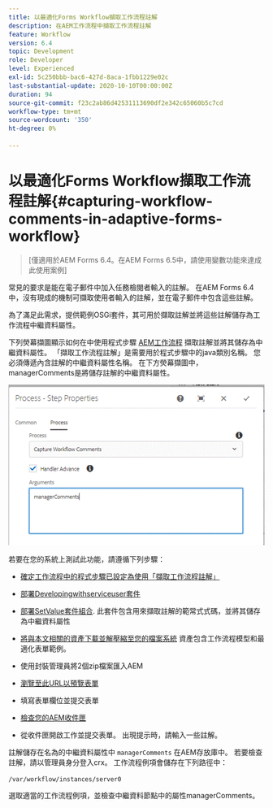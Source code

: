 ```yaml
---
title: 以最適化Forms Workflow擷取工作流程註解
description: 在AEM工作流程中擷取工作流程註解
feature: Workflow
version: 6.4
topic: Development
role: Developer
level: Experienced
exl-id: 5c250bbb-bac6-427d-8aca-1fbb1229e02c
last-substantial-update: 2020-10-10T00:00:00Z
duration: 94
source-git-commit: f23c2ab86d42531113690df2e342c65060b5c7cd
workflow-type: tm+mt
source-wordcount: '350'
ht-degree: 0%

---
```


# 以最適化Forms Workflow擷取工作流程註解{#capturing-workflow-comments-in-adaptive-forms-workflow}

>[僅適用於AEM Forms 6.4。在AEM Forms 6.5中，請使用變數功能來達成此使用案例]

常見的要求是能在電子郵件中加入任務檢閱者輸入的註解。 在AEM Forms 6.4中，沒有現成的機制可擷取使用者輸入的註解，並在電子郵件中包含這些註解。

為了滿足此需求，提供範例OSGi套件，其可用於擷取註解並將這些註解儲存為工作流程中繼資料屬性。

下列熒幕擷圖顯示如何在中使用程式步驟 [AEM工作流程](http://localhost:4502/editor.html/conf/global/settings/workflow/models/CaptureComments.html) 擷取註解並將其儲存為中繼資料屬性。 「擷取工作流程註解」是需要用於程式步驟中的java類別名稱。 您必須傳遞內含註解的中繼資料屬性名稱。 在下方熒幕擷圖中，managerComments是將儲存註解的中繼資料屬性。

![workflowcomments1](assets/workflowcomments1.gif)

若要在您的系統上測試此功能，請遵循下列步驟：
* [確定工作流程中的程式步驟已設定為使用「擷取工作流程註解」](http://localhost:4502/editor.html/conf/global/settings/workflow/models/CaptureComments.html)

* [部署Developingwithserviceuser套件](/help/forms/assets/common-osgi-bundles/DevelopingWithServiceUser.jar)

* [部署SetValue套件組合](/help/forms/assets/common-osgi-bundles/SetValueApp.core-1.0-SNAPSHOT.jar). 此套件包含用來擷取註解的範常式式碼，並將其儲存為中繼資料屬性

* [將與本文相關的資產下載並解壓縮至您的檔案系統](assets/capturecomments.zip) 資產包含工作流程模型和最適化表單範例。

* 使用封裝管理員將2個zip檔案匯入AEM

* [瀏覽至此URL以預覽表單](http://localhost:4502/content/dam/formsanddocuments/capturecomments/jcr:content?wcmmode=disabled)

* 填寫表單欄位並提交表單

* [檢查您的AEM收件匣](http://localhost:4502/aem/inbox)

* 從收件匣開啟工作並提交表單。 出現提示時，請輸入一些註解。

註解儲存在名為的中繼資料屬性中 `managerComments` 在AEM存放庫中。 若要檢查註解，請以管理員身分登入crx。 工作流程例項會儲存在下列路徑中：

`/var/workflow/instances/server0`

選取適當的工作流程例項，並檢查中繼資料節點中的屬性managerComments。
